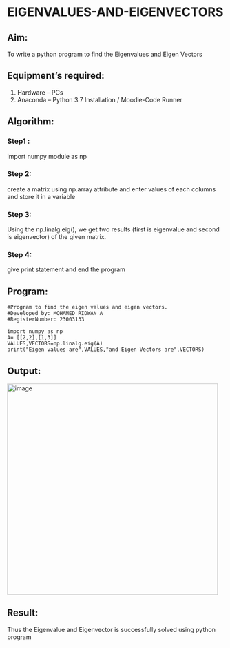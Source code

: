 # EIGENVALUES-AND-EIGENVECTORS
## Aim:
To write a python program to find the Eigenvalues and Eigen Vectors
## Equipment’s required:
1. 	Hardware – PCs
2. 	Anaconda – Python 3.7 Installation / Moodle-Code Runner
## Algorithm:
### Step1 :
import numpy module as np
### Step 2: 
create a matrix using np.array attribute and enter values of each columns and store it in a variable
### Step 3:
Using the np.linalg.eig(),  we get two results (first is eigenvalue and second is eigenvector) of the given matrix.
### Step 4: 
give print statement and end the program

## Program:
```
#Program to find the eigen values and eigen vectors.
#Developed by: MOHAMED RIDWAN A
#RegisterNumber: 23003133

import numpy as np
A= [[2,2],[1,3]]
VALUES,VECTORS=np.linalg.eig(A)
print("Eigen values are",VALUES,"and Eigen Vectors are",VECTORS)

```

## Output:
<img width="489" alt="image" src="https://github.com/MOHAMEDRIDWAN/EIGENVALUES-AND-EIGENVECTORS/assets/146993368/78889f09-2e6d-438d-9077-4e4e60b98363">


## Result:
Thus the Eigenvalue and Eigenvector is successfully solved using python program
